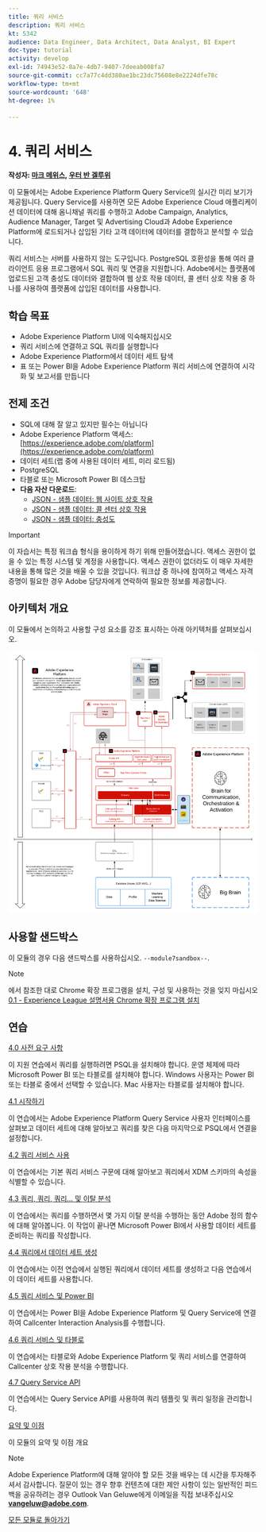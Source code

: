 ```yaml
---
title: 쿼리 서비스
description: 쿼리 서비스
kt: 5342
audience: Data Engineer, Data Architect, Data Analyst, BI Expert
doc-type: tutorial
activity: develop
exl-id: 74943e52-8a7e-4db7-9407-7deeab008fa7
source-git-commit: cc7a77c4dd380ae1bc23dc75608e8e2224dfe78c
workflow-type: tm+mt
source-wordcount: '648'
ht-degree: 1%

---
```


# 4. 쿼리 서비스

**작성자: [마크 메위스](https://www.linkedin.com/in/marcmeewis/), [우터 반 겔루위](https://www.linkedin.com/in/woutervangeluwe/)**

이 모듈에서는 Adobe Experience Platform Query Service의 실시간 미리 보기가 제공됩니다. Query Service를 사용하면 모든 Adobe Experience Cloud 애플리케이션 데이터에 대해 옴니채널 쿼리를 수행하고 Adobe Campaign, Analytics, Audience Manager, Target 및 Advertising Cloud과 Adobe Experience Platform에 로드되거나 삽입된 기타 고객 데이터에 데이터를 결합하고 분석할 수 있습니다.

쿼리 서비스는 서버를 사용하지 않는 도구입니다. PostgreSQL 호환성을 통해 여러 클라이언트 응용 프로그램에서 SQL 쿼리 및 연결을 지원합니다.
Adobe에서는 플랫폼에 업로드된 고객 충성도 데이터와 결합하여 웹 상호 작용 데이터, 콜 센터 상호 작용 중 하나를 사용하여 플랫폼에 삽입된 데이터를 사용합니다.

## 학습 목표

- Adobe Experience Platform UI에 익숙해지십시오
- 쿼리 서비스에 연결하고 SQL 쿼리를 실행합니다
- Adobe Experience Platform에서 데이터 세트 탐색
- 표 또는 Power BI을 Adobe Experience Platform 쿼리 서비스에 연결하여 시각화 및 보고서를 만듭니다

## 전제 조건

- SQL에 대해 잘 알고 있지만 필수는 아닙니다
- Adobe Experience Platform 액세스: [https://experience.adobe.com/platform](https://experience.adobe.com/platform)
- 데이터 세트(랩 중에 사용된 데이터 세트, 미리 로드됨)
- PostgreSQL
- 타블로 또는 Microsoft Power BI 데스크탑
- **다음 자산 다운로드**:
   - [JSON - 샘플 데이터: 웹 사이트 상호 작용](./../../assets/json/ee.json)
   - [JSON - 샘플 데이터: 콜 센터 상호 작용](./../../assets/json/callcenter.json)
   - [JSON - 샘플 데이터: 충성도](./../../assets/json/loyalty.json)

>[!IMPORTANT]
>
>이 자습서는 특정 워크숍 형식을 용이하게 하기 위해 만들어졌습니다. 액세스 권한이 없을 수 있는 특정 시스템 및 계정을 사용합니다. 액세스 권한이 없더라도 이 매우 자세한 내용을 통해 많은 것을 배울 수 있을 것입니다. 워크샵 중 하나에 참여하고 액세스 자격 증명이 필요한 경우 Adobe 담당자에게 연락하여 필요한 정보를 제공합니다.

## 아키텍처 개요

이 모듈에서 논의하고 사용할 구성 요소를 강조 표시하는 아래 아키텍처를 살펴보십시오.

![아키텍처 개요](../../assets/images/architecturem7.png)

## 사용할 샌드박스

이 모듈의 경우 다음 샌드박스를 사용하십시오. `--module7sandbox--`.

>[!NOTE]
>
>에서 참조한 대로 Chrome 확장 프로그램을 설치, 구성 및 사용하는 것을 잊지 마십시오 [0.1 - Experience League 설명서용 Chrome 확장 프로그램 설치](../module0/ex1.md)

## 연습

[4.0 사전 요구 사항](./ex0.md)

이 지원 연습에서 쿼리를 실행하려면 PSQL을 설치해야 합니다. 운영 체제에 따라 Microsoft Power BI 또는 타블로를 설치해야 합니다. Windows 사용자는 Power BI 또는 타블로 중에서 선택할 수 있습니다. Mac 사용자는 타블로를 설치해야 합니다.

[4.1 시작하기](./ex1.md)

이 연습에서는 Adobe Experience Platform Query Service 사용자 인터페이스를 살펴보고 데이터 세트에 대해 알아보고 쿼리를 찾은 다음 마지막으로 PSQL에서 연결을 설정합니다.

[4.2 쿼리 서비스 사용](./ex2.md)

이 연습에서는 기본 쿼리 서비스 구문에 대해 알아보고 쿼리에서 XDM 스키마의 속성을 식별할 수 있습니다.

[4.3 쿼리, 쿼리, 쿼리... 및 이탈 분석](./ex3.md)

이 연습에서는 쿼리를 수행하면서 몇 가지 이탈 분석을 수행하는 동안 Adobe 정의 함수에 대해 알아봅니다. 이 작업이 끝나면 Microsoft Power BI에서 사용할 데이터 세트를 준비하는 쿼리를 작성합니다.

[4.4 쿼리에서 데이터 세트 생성](./ex4.md)

이 연습에서는 이전 연습에서 실행된 쿼리에서 데이터 세트를 생성하고 다음 연습에서 이 데이터 세트를 사용합니다.

[4.5 쿼리 서비스 및 Power BI](./ex5.md)

이 연습에서는 Power BI을 Adobe Experience Platform 및 Query Service에 연결하여 Callcenter Interaction Analysis를 수행합니다.

[4.6 쿼리 서비스 및 타블로](./ex6.md)

이 연습에서는 타블로와 Adobe Experience Platform 및 쿼리 서비스를 연결하여 Callcenter 상호 작용 분석을 수행합니다.

[4.7 Query Service API](./ex7.md)

이 연습에서는 Query Service API를 사용하여 쿼리 템플릿 및 쿼리 일정을 관리합니다.

[요약 및 이점](./summary.md)

이 모듈의 요약 및 이점 개요

>[!NOTE]
>
>Adobe Experience Platform에 대해 알아야 할 모든 것을 배우는 데 시간을 투자해주셔서 감사합니다. 질문이 있는 경우 향후 컨텐츠에 대한 제안 사항이 있는 일반적인 피드백을 공유하려는 경우 Outlook Van Geluwe에게 이메일을 직접 보내주십시오 **vangeluw@adobe.com**.

[모든 모듈로 돌아가기](../../overview.md)
